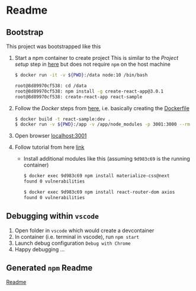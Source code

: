 # Readme

## Bootstrap

This project was bootstrapped like this

1. Start a npm container to create project
   This is similar to the _Project setup_ step in [here](https://mherman.org/blog/dockerizing-a-react-app/#react-router-and-nginx) but does not require `npm` on the host machine

    ```bash
    $ docker run -it -v ${PWD}:/data node:10 /bin/bash

    root@8d89970cf538: cd /data
    root@8d89970cf538: npm install -g create-react-app@3.0.1
    root@8d89970cf538: create-react-app react-sample
    ```

2. Follow the _Docker_ steps from [here](https://mherman.org/blog/dockerizing-a-react-app/#react-router-and-nginx), i.e. basically creating the [Dockerfile](Dockerfile)

    ```bash
    $ docker build -t react-sample:dev .
    $ docker run -v ${PWD}:/app -v /app/node_modules -p 3001:3000 --rm react-sample:dev
    ```

3. Open browser [localhost:3001](http://localhost:3001)

4. Follow tutorial from here [link](https://www.youtube.com/watch?v=dSN44KPRmTU&list=WL&index=67&t=0s)

    * Install additional modules like this (assuming `9d983c69` is the running container)

        ```bash
        $ docker exec 9d983c69 npm install materialize-css@next
        found 0 vulnerabilities

        $ docker exec 9d983c69 npm install react-router-dom axios
        found 0 vulnerabilities
        ```

## Debugging within `vscode`

1. Open folder in `vscode` which would create a devcontainer
2. In container (i.e. terminal in vscode), run `npm start`
3. Launch debug configuration `Debug with Chrome`
4. Happy debugging ...

## Generated `npm` Readme

[Readme](Readme_npm.md)